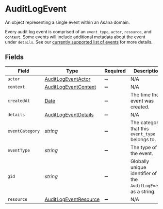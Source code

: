 # AuditLogEvent

An object representing a single event within an Asana domain.

Every audit log event is comprised of an `event_type`, `actor`, `resource`, and `context`. Some events will include additional metadata about the event under `details`. See our [currently supported list of events](/docs/supported-auditlogevents) for more details.


## Fields

| Field                                                                                         | Type                                                                                          | Required                                                                                      | Description                                                                                   | Example                                                                                       |
| --------------------------------------------------------------------------------------------- | --------------------------------------------------------------------------------------------- | --------------------------------------------------------------------------------------------- | --------------------------------------------------------------------------------------------- | --------------------------------------------------------------------------------------------- |
| `actor`                                                                                       | [AuditLogEventActor](../../models/shared/auditlogeventactor.md)                               | :heavy_minus_sign:                                                                            | N/A                                                                                           |                                                                                               |
| `context`                                                                                     | [AuditLogEventContext](../../models/shared/auditlogeventcontext.md)                           | :heavy_minus_sign:                                                                            | N/A                                                                                           |                                                                                               |
| `createdAt`                                                                                   | [Date](https://developer.mozilla.org/en-US/docs/Web/JavaScript/Reference/Global_Objects/Date) | :heavy_minus_sign:                                                                            | The time the event was created.                                                               | 2021-01-01T00:00:00.000Z                                                                      |
| `details`                                                                                     | [AuditLogEventDetails](../../models/shared/auditlogeventdetails.md)                           | :heavy_minus_sign:                                                                            | N/A                                                                                           |                                                                                               |
| `eventCategory`                                                                               | *string*                                                                                      | :heavy_minus_sign:                                                                            | The category that this `event_type` belongs to.                                               | deletion                                                                                      |
| `eventType`                                                                                   | *string*                                                                                      | :heavy_minus_sign:                                                                            | The type of the event.                                                                        | task_deleted                                                                                  |
| `gid`                                                                                         | *string*                                                                                      | :heavy_minus_sign:                                                                            | Globally unique identifier of the `AuditLogEvent`, as a string.                               | 12345                                                                                         |
| `resource`                                                                                    | [AuditLogEventResource](../../models/shared/auditlogeventresource.md)                         | :heavy_minus_sign:                                                                            | N/A                                                                                           |                                                                                               |